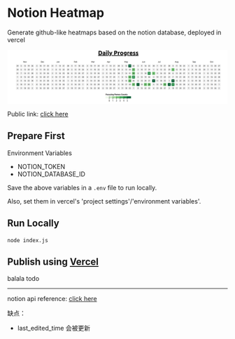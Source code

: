 # Notion Heatmap

Generate github-like heatmaps based on the notion database, deployed in vercel

<img src="image.png" width="800" align="center">

Public link: [click here](https://notion-heatmap.vercel.app/)

## Prepare First

Environment Variables
- NOTION_TOKEN
- NOTION_DATABASE_ID

Save the above variables in a `.env` file to run locally.

Also, set them in vercel's 'project settings'/'environment variables'.

## Run Locally

```
node index.js
```

## Publish using [Vercel](https://vercel.com/)

balala todo

---

notion api reference: [click here](https://developers.notion.com/reference/intro)

缺点：
- last_edited_time 会被更新